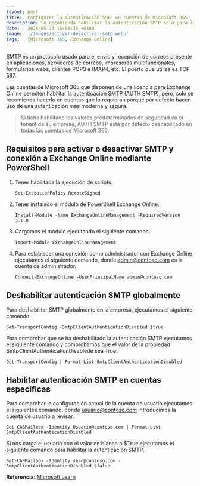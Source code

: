 ```yaml
---
layout: post
title:  Configurar la autenticación SMTP en cuentas de Microsoft 365
description: Se recomienda habilitar la autenticación SMTP solo para las cuentas o buzones que lo requieran ya que es la opción menos segura.
date:   2023-05-24 15:01:35 +0300
image:  '/images/activar-desactivar-smtp.webp'
tags:   [Microsoft 365, Exchange Online]
---
```


SMTP es un protocolo usado para el envío y recepción de correos presente en aplicaciones, servidores de correos, impresoras multifuncionales, formularios webs, clientes POP3 e IMAP4, etc. El puerto que utiliza es TCP 587.

Las cuentas de Microsoft 365 que disponen de una licencia para Exchange Online permiten habilitar la autenticación SMTP (AUTH SMTP), pero, solo se recomienda hacerlo en cuentas que lo requieran porque por defecto hacen uso de una autenticación más moderna y segura.

> Si tiene habilitado los valores predeterminados de seguridad en el tenant de su empresa, AUTH SMTP está por defecto deshabilitado en todas las cuentas de Microsoft 365.

## Requisitos para activar o desactivar SMTP y conexión a Exchange Online mediante PowerShell

1. Tener habilitada la ejecución de scripts.

   ```
   Set-ExecutionPolicy RemoteSigned
   ```

2. Tener instalado el módulo de PowerShell Exchange Online.

   ```
   Install-Module -Name ExchangeOnlineManagement -RequiredVersion 3.1.0
   ```
3. Cargamos el módulo ejecutando el siguiente comando.

   ```
   Import-Module ExchangeOnlineManagement
   ```
4. Para establecer una conexión como administrador con Exchange Online ejecutamos el siguiente comando, donde admin@contoso.com es la cuenta de administrador.

   ```
   Connect-ExchangeOnline -UserPrincipalName admin@contoso.com
   ```


## Deshabilitar autenticación SMTP globalmente

Para deshabilitar SMTP globalmente en la empresa, ejecutamos el siguiente comando.

```
Set-TransportConfig -SmtpClientAuthenticationDisabled $true
```

Para comprobar que se ha deshabilitado la autenticación SMTP ejecutamos el siguiente comando y comprobamos que el valor de la propiedad SmtpClientAuthenticationDisablede sea True.

```
Get-TransportConfig | Format-List SmtpClientAuthenticationDisabled
```

## Habilitar autenticación SMTP en cuentas específicas

Para comprobar la configuración actual de la cuenta de usuario ejecutamos el siguientes comando, donde usuario@contoso.com introducimos la cuenta de usuario a revisar.

```
Get-CASMailbox -Identity Usuario@contoso.com | Format-List SmtpClientAuthenticationDisabled
```

Si nos carga el usuario con el valor en blanco o $True ejecutamos el siguiente comando para habilitar la autenticación SMTP.


```
Set-CASMailbox -Identity sean@contoso.com -SmtpClientAuthenticationDisabled $false 
```


**Referencia:** [Microsoft Learn](https://docs.microsoft.com/es-es/exchange/clients-and-mobile-in-exchange-online/authenticated-client-smtp-submission)
